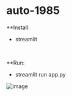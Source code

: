 # auto-1985

**Install: 
<br>
* streamlit 
<br>

**Run:
<br>
* streamlit run app.py

![image](https://user-images.githubusercontent.com/77450786/122551920-89dd0080-d02d-11eb-9cf7-ea1e96a71177.png)
